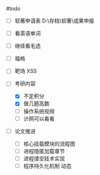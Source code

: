#todo 
- [ ] 软著申请表 D:\存档\软著\成果申报
- [ ] 看英语单词
- [ ] 继续看毛选
- [ ] 福格
- [ ] 靶场 XSS

- [ ] 考研内容
	- [x] 不定积分
	- [x] 做几题高数
	- [ ] 操作系统视频
	- [ ] 计网可以看看

- [ ] 论文推进 
	- [ ] 核心挂载模块的流程图
	- [ ] 进程隐匿加载章节
	- [ ] 进程镂空技术实现
	- [ ] 程序持久化机制 动态